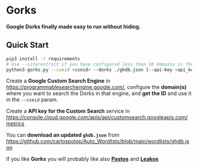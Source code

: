 # Gorks

**Google Dorks finally made easy to run without hiding.**

## Quick Start

```bash
pip3 install -r requirements
# Use --siterestrict if you have configured less than 10 domains in the cseid
python3 gorks.py --cseid <cseid> --dorks ./ghdb.json [--api-key <api_key>|--api-keys-file </path/apikeys>] [--siterestrict] [--json-file </oath/to/json_file>] 2>/dev/null
```

Create a **Google Custom Search Engine** in https://programmablesearchengine.google.com/, configure the **domain(s)** where you want to search the Dorks in that engine, and **get the ID** and use it in the `--cseid` param.

Create a **API key for the Custom Search** service in https://console.cloud.google.com/apis/api/customsearch.googleapis.com/metrics

You can **download an updated `ghdb.json`** from https://github.com/carlospolop/Auto_Wordlists/blob/main/wordlists/ghdb.json

If you like **Gorks** you will probably like also **[Pastos](https://github.com/carlospolop/Pastos)** and **[Leakos](https://github.com/carlospolop/Leakos)**

